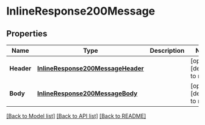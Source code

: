 # InlineResponse200Message

## Properties
Name | Type | Description | Notes
------------ | ------------- | ------------- | -------------
**Header** | [**InlineResponse200MessageHeader**](inline_response_200_message_header.md) |  | [optional] [default to null]
**Body** | [**InlineResponse200MessageBody**](inline_response_200_message_body.md) |  | [optional] [default to null]

[[Back to Model list]](../README.md#documentation-for-models) [[Back to API list]](../README.md#documentation-for-api-endpoints) [[Back to README]](../README.md)


